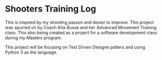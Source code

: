 # Shooters Training Log
This is inspired by my shooting passon and desier to improve. This project was spurred on by Coach Kita Busse and her Advanced Movement Training class. This also being created as a project for a software development class during my Masters program. 

This project will be focusing on Test Driven Designe patters and using Python 3 as the language. 

